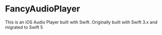# FancyAudioPlayer
This is an iOS Audio Player built with Swift.  Originally built with Swift 3.x and migrated to Swift 5
